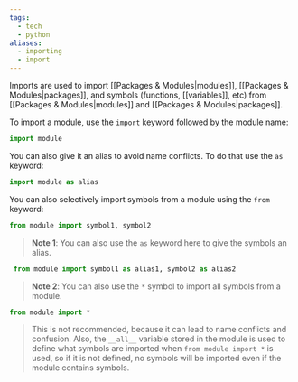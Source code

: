 ```yaml
---
tags:
  - tech
  - python
aliases:
  - importing
  - import
---
```

Imports are used to import [[Packages & Modules|modules]], [[Packages & Modules|packages]], and symbols (functions, [[variables]], etc) from [[Packages & Modules|modules]] and [[Packages & Modules|packages]].

To import a module, use the `import` keyword followed by the module name:

```py
import module
```

You can also give it an alias to avoid name conflicts. To do that use the `as` keyword:

```py
import module as alias
```

You can also selectively import symbols from a module using the `from` keyword:

```py
from module import symbol1, symbol2
```
> **Note 1**: You can also use the `as` keyword here to give the symbols an alias.
```py
 from module import symbol1 as alias1, symbol2 as alias2
 ```

> **Note 2**: You can also use the `*` symbol to import all symbols from a module.
```py
from module import *
```
> This is not recommended, because it can lead to name conflicts and confusion.
> Also, the `__all__` variable stored in the module is used to define what symbols are imported when `from module import *` is used, so if it is not defined, no symbols will be imported even if the module contains symbols.